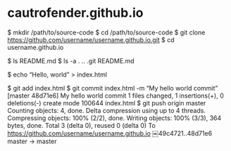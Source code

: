 # cautrofender.github.io

$ mkdir /path/to/source-code
$ cd /path/to/source-code
$ git clone https://github.com/username/username.github.io.git
$ cd username.github.io

$ ls
README.md
$ ls -a
. .. .git README.md

$ echo “Hello, world” > index.html

$ git add index.html
$ git commit index.html -m “My hello world commit”
[master 48d71e6] My hello world commit
1 files changed, 1 insertions(+), 0 deletions(-)
create mode 100644 index.html
$ git push origin master
Counting objects: 4, done.
Delta compression using up to 4 threads.
Compressing objects: 100% (2/2), done.
Writing objects: 100% (3/3), 364 bytes, done.
Total 3 (delta 0), reused 0 (delta 0)
To https://github.com/username/username.github.io
￼49c4721..48d71e6 master -> master
